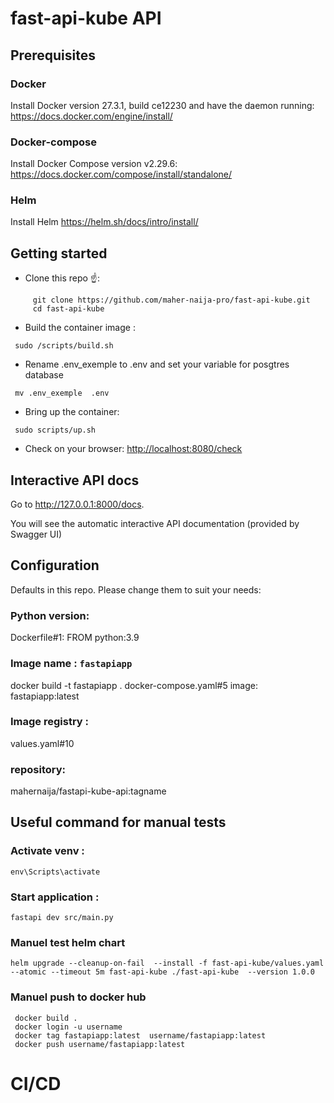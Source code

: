 # fast-api-kube API

## Prerequisites

### Docker

Install Docker version 27.3.1, build ce12230 and have the daemon running: https://docs.docker.com/engine/install/

### Docker-compose

Install Docker Compose version v2.29.6: https://docs.docker.com/compose/install/standalone/

### Helm

Install Helm https://helm.sh/docs/intro/install/

## Getting started

- Clone this repo ☝️:

```
     git clone https://github.com/maher-naija-pro/fast-api-kube.git
     cd fast-api-kube
```

- Build the container image :

```
 sudo /scripts/build.sh
```

- Rename .env_exemple to .env and set your variable for posgtres database

```
 mv .env_exemple  .env
```

- Bring up the container:

```
 sudo scripts/up.sh
```

- Check on your browser: <http://localhost:8080/check>

## Interactive API docs

Go to http://127.0.0.1:8000/docs.

You will see the automatic interactive API documentation (provided by Swagger UI)

## Configuration

Defaults in this repo. Please change them to suit your needs:

### Python version:

Dockerfile#1: FROM python:3.9

### Image name : `fastapiapp`

docker build -t fastapiapp .
docker-compose.yaml#5 image: fastapiapp:latest

### Image registry :

values.yaml#10

### repository:

mahernaija/fastapi-kube-api:tagname

## Useful command for manual tests

### Activate venv :

```
env\Scripts\activate
```

### Start application :

```
fastapi dev src/main.py
```

### Manuel test helm chart

```
helm upgrade --cleanup-on-fail  --install -f fast-api-kube/values.yaml --atomic --timeout 5m fast-api-kube ./fast-api-kube  --version 1.0.0
```

### Manuel push to docker hub

```
 docker build .
 docker login -u username
 docker tag fastapiapp:latest  username/fastapiapp:latest
 docker push username/fastapiapp:latest
```

# CI/CD
